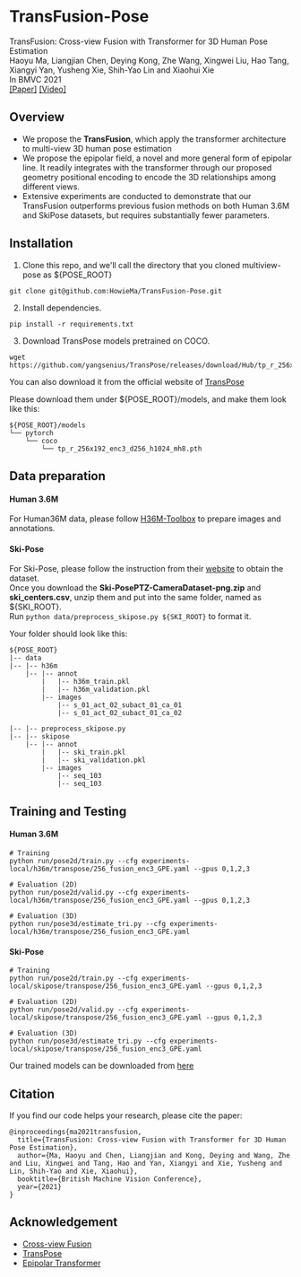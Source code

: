 # TransFusion-Pose

TransFusion: Cross-view Fusion with Transformer for 3D Human Pose Estimation     
Haoyu Ma, Liangjian Chen, Deying Kong, Zhe Wang, Xingwei Liu, Hao Tang, Xiangyi Yan, Yusheng Xie, Shih-Yao Lin and Xiaohui Xie     
In BMVC 2021  
[[Paper]](https://www.bmvc2021-virtualconference.com/assets/papers/0016.pdf)    [[Video]](https://www.bmvc2021-virtualconference.com/conference/papers/paper_0016.html)     


## Overview
* We propose the **TransFusion**, which apply the transformer architecture to multi-view 3D human pose estimation  
* We propose the epipolar field, a novel and more general form of epipolar line. It readily integrates with the transformer through our proposed geometry positional encoding to encode the 3D relationships among different views.   
* Extensive experiments are conducted to demonstrate that our TransFusion outperforms previous fusion methods on both Human 3.6M and SkiPose datasets, but requires substantially fewer parameters.  



## Installation

1. Clone this repo, and we'll call the directory that you cloned multiview-pose as ${POSE_ROOT}   
~~~
git clone git@github.com:HowieMa/TransFusion-Pose.git
~~~

2. Install dependencies. 
~~~
pip install -r requirements.txt
~~~

3. Download TransPose models pretrained on COCO. 
~~~
wget https://github.com/yangsenius/TransPose/releases/download/Hub/tp_r_256x192_enc3_d256_h1024_mh8.pth
~~~
You can also download it from the official website of [TransPose](https://github.com/yangsenius/TransPose)

Please download them under ${POSE_ROOT}/models, and make them look like this:
~~~
${POSE_ROOT}/models
└── pytorch
    └── coco
        └── tp_r_256x192_enc3_d256_h1024_mh8.pth
~~~



## Data preparation
#### Human 3.6M
For Human36M data, please follow [H36M-Toolbox](https://github.com/CHUNYUWANG/H36M-Toolbox) to prepare images and annotations.

#### Ski-Pose
For Ski-Pose, please follow the instruction from their [website](https://www.epfl.ch/labs/cvlab/data/ski-poseptz-dataset/) to obtain the dataset.    
Once you download the **Ski-PosePTZ-CameraDataset-png.zip** and **ski_centers.csv**, unzip them and put into the same folder, named as ${SKI_ROOT}.    
Run `python data/preprocess_skipose.py ${SKI_ROOT}` to format it.   


Your folder should look like this:
~~~
${POSE_ROOT}
|-- data
|-- |-- h36m
    |-- |-- annot
        |   |-- h36m_train.pkl
        |   |-- h36m_validation.pkl
        |-- images
            |-- s_01_act_02_subact_01_ca_01 
            |-- s_01_act_02_subact_01_ca_02

|-- |-- preprocess_skipose.py
|-- |-- skipose  
    |-- |-- annot
        |   |-- ski_train.pkl
        |   |-- ski_validation.pkl
        |-- images
            |-- seq_103 
            |-- seq_103
~~~


## Training and Testing
#### Human 3.6M
~~~
# Training
python run/pose2d/train.py --cfg experiments-local/h36m/transpose/256_fusion_enc3_GPE.yaml --gpus 0,1,2,3

# Evaluation (2D)
python run/pose2d/valid.py --cfg experiments-local/h36m/transpose/256_fusion_enc3_GPE.yaml --gpus 0,1,2,3  

# Evaluation (3D)
python run/pose3d/estimate_tri.py --cfg experiments-local/h36m/transpose/256_fusion_enc3_GPE.yaml
~~~

#### Ski-Pose
~~~
# Training
python run/pose2d/train.py --cfg experiments-local/skipose/transpose/256_fusion_enc3_GPE.yaml --gpus 0,1,2,3

# Evaluation (2D)
python run/pose2d/valid.py --cfg experiments-local/skipose/transpose/256_fusion_enc3_GPE.yaml --gpus 0,1,2,3

# Evaluation (3D)
python run/pose3d/estimate_tri.py --cfg experiments-local/skipose/transpose/256_fusion_enc3_GPE.yaml
~~~

Our trained models can be downloaded from [here](https://drive.google.com/file/d/1XlzDZAsQCzvQkwOCIZiLgAP6jQ_RZGTg/view?usp=sharing)   


## Citation
If you find our code helps your research, please cite the paper:

~~~
@inproceedings{ma2021transfusion,
  title={TransFusion: Cross-view Fusion with Transformer for 3D Human Pose Estimation},
  author={Ma, Haoyu and Chen, Liangjian and Kong, Deying and Wang, Zhe and Liu, Xingwei and Tang, Hao and Yan, Xiangyi and Xie, Yusheng and Lin, Shih-Yao and Xie, Xiaohui},
  booktitle={British Machine Vision Conference},
  year={2021}
}
~~~


## Acknowledgement
* [Cross-view Fusion](https://github.com/microsoft/multiview-human-pose-estimation-pytorch)
* [TransPose](https://github.com/yangsenius/TransPose)
* [Epipolar Transformer](https://github.com/yihui-he/epipolar-transformers)  


